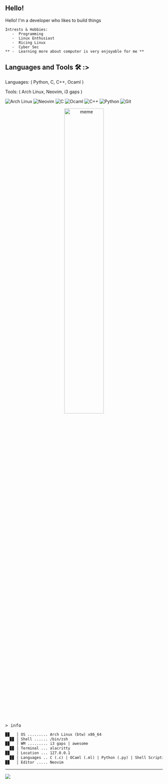 ## Hello!

Hello! I'm a developer who likes to build things


```
Intrests & Hobbies:
   -  Programming
   -  Linux Enthusiast
   -  Ricing Linux
   -  Cyber Sec
** -  Learning more about computer is very enjoyable for me **

```

## Languages and Tools 🛠 :>



Languages:   ( Python, C, C++, Ocaml )

Tools:       ( Arch Linux, Neovim, i3 gaps )




![Arch Linux](https://img.shields.io/badge/Arch%20Linux-1793D1?logo=arch-linux&logoColor=white&style=for-the-badge)
![Neovim](https://img.shields.io/badge/Neovim-0078D4?style=for-the-badge&logo=neovim&logoColor=green)
![C](https://img.shields.io/badge/%20-C--language-%23434C5E?style=for-the-badge&logo=c&%2B%2B&labelColor=%23A8B9CC&logoColor=black)
![Ocaml](https://img.shields.io/badge/%20-Ocaml-%23434C5E?style=for-the-badge&logo=Ocaml&labelColor=%23A8B9CC&logoColor=orange)
![C++](https://img.shields.io/badge/C%2B%2B-%23434C5E?style=for-the-badge&logo=C%2B%2B&labelColor=%23800000)
![Python](https://img.shields.io/badge/Python-3776AB?style=for-the-badge&logo=python&logoColor=white)
![Git](https://img.shields.io/badge/Git-%23434C5E?style=for-the-badge&logo=git&labelColor=%23F05032&logoColor=white)




<p align="center">
<img src="https://github.com/Rainax1/Rainax1/blob/main/meme.gif" alt="meme" title="funny" width="50%"/>

<kbd>> info</kbd>


```markdown
▉▉   │ OS ......... Arch Linux (btw) x86_64
  ▉▉ │ Shell ...... /bin/zsh
▉▉   │ WM ......... i3 gaps | awesome
  ▉▉ │ Terminal ... alacritty
▉▉   │ Location ... 127.0.0.1
  ▉▉ │ Languages .. C (.c) | OCaml (.ml) | Python (.py) | Shell Scripting (.sh)
▉▉   │ Editor ..... Neovim
```
---

![](https://komarev.com/ghpvc/?username=Rainax1&color=15a3a3)

